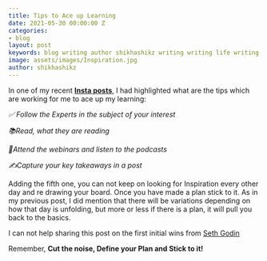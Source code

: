 ```yaml
---
title: Tips to Ace up Learning
date: 2021-05-30 00:00:00 Z
categories:
- blog
layout: post
keywords: blog writing author shikhashikz writing writing life writing community dailyblogpostchallenge
image: assets/images/Inspiration.jpg
author: shikhashikz
---
```


In one of my recent **[Insta posts](https://www.instagram.com/novelistinaction/)**, I had highlighted what are the tips which are working for me to ace up my learning:

*✅ Follow the Experts in the subject of your interest*

*📚Read, what they are reading*

*🌟Attend the webinars and listen to the podcasts*

*✍️Capture your key takeaways in a post*

Adding the fifth one, you can not keep on looking for Inspiration every other day and re drawing your board. Once you have made a plan stick to it. As in my previous post, I did mention that there will be variations depending on how that day is unfolding, but more or less if there is a plan, it will pull you back to the basics.

I can not help sharing this post on the first initial wins from [Seth Godin](https://seths.blog/2018/10/the-first-1000-are-the-most-difficult/) 

Remember, **Cut the noise, Define your Plan and Stick to it!**
